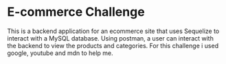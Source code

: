 # E-commerce Challenge

This is a backend application for an ecommerce site that uses Sequelize to interact with a MySQL database. Using postman, a user can interact with the backend to view the products and categories.
For this challenge i used google, youtube and mdn to help me.
